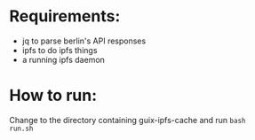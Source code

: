 # Requirements:

* jq to parse berlin's API responses
* ipfs to do ipfs things
* a running ipfs daemon

# How to run:

Change to the directory containing guix-ipfs-cache and run
<code>bash run.sh</code>

